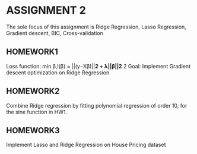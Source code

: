# ASSIGNMENT 2
The sole focus of this assignment is Ridge Regression, Lasso Regression, Gradient descent, BIC, Cross-validation

## HOMEWORK1
 Loss function: min β,l(β) = ||(y−Xβ)||**2 + λ||β||2** 2
 Goal: Implement Gradient descent optimization on Ridge Regression

## HOMEWORK2
Combine Ridge regression by fitting polynomial regression of order 10, for the sine function in HW1.

## HOMEWORK3
Implement Lasso and Ridge Regression on House Pricing dataset
